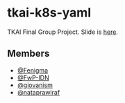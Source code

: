 # tkai-k8s-yaml

TKAI Final Group Project. Slide is [here](https://docs.google.com/presentation/d/1n8htuld4UxV1kS11gFwPSXhTje6uTHqLoM7vmtsgFBw/edit?usp=sharing).

## Members

- [@Fenigma](https://github.com/Fenigma/)
- [@FwP-IDN](https://github.com/FwP-IDN/)
- [@giovanism](https://github.com/giovanism/)
- [@nataprawiraf](https://github.com/nataprawiraf)
